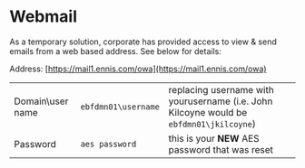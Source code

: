 # Webmail

As a temporary solution, corporate has provided access to view & send emails from a web based address.  See below for details:

Address: [https://mail1.ennis.com/owa](https://mail1.ennis.com/owa)

|                  |                     |                                                                                         |
|------------------|---------------------|-----------------------------------------------------------------------------------------|
| Domain\user name | `ebfdmn01\username` | replacing username with yourusername (i.e. John Kilcoyne would be `ebfdmn01\jkilcoyne`) |
| Password         | `aes password`      | this is your **NEW** AES password that was reset                                        |
